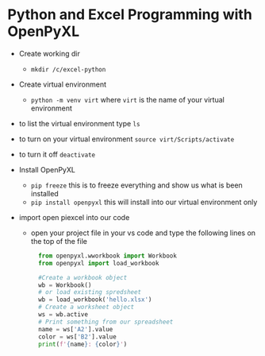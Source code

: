 # Python and Excel Programming with OpenPyXL

- Create working dir
  - `mkdir /c/excel-python`
- Create virtual environment
  - `python -m venv virt` where `virt` is the name of your virtual environment
- to list the virtual environment type `ls`
- to turn on your virtual environment `source virt/Scripts/activate`
- to turn it off `deactivate`
- Install OpenPyXL
  - `pip freeze` this is to freeze everything and show us what is been installed
  - `pip install openpyxl` this will install into our virtual environment only
- import open piexcel into our code

  - open your project file in your vs code and type the following lines on the top of the file

    ```python
      from openpyxl.wworkbook import Workbook
      from openpyxl import load_workbook

      #Create a workbook object
      wb = Workbook()
      # or load existing spredsheet
      wb = load_workbook('hello.xlsx')
      # Create a worksheet object
      ws = wb.active
      # Print something from our spreadsheet
      name = ws['A2'].value
      color = ws['B2'].value
      print(f'{name}: {color}')
    ```
